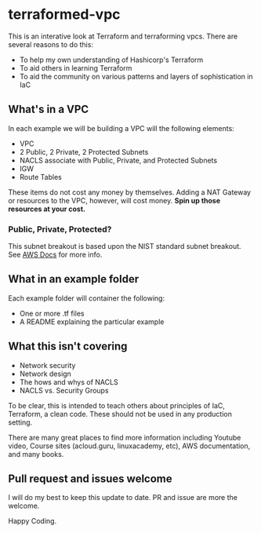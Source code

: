 # terraformed-vpc

This is an interative look at Terraform and terraforming vpcs.  There are several reasons to do this:

- To help my own understanding of Hashicorp's Terraform
- To aid others in learning Terraform
- To aid the community on various patterns and layers of sophistication in IaC

## What's in a VPC

In each example we will be building a VPC will the following elements:

- VPC
- 2 Public, 2 Private, 2 Protected Subnets
- NACLS associate with Public, Private, and Protected Subnets
- IGW
- Route Tables

These items do not cost any money by themselves.   Adding a NAT Gateway or resources to the VPC, however, will cost money.  **Spin up those resources at your cost.**

### Public, Private, Protected?

This subnet breakout is based upon the NIST standard subnet breakout.  See [AWS Docs](https://docs.aws.amazon.com/quickstart/latest/compliance-nist/overview.html) for more info.

## What in an example folder

Each example folder will container the following:

- One or more .tf files
- A README explaining the particular example

## What this isn't covering

- Network security
- Network design
- The hows and whys of NACLS
- NACLS vs. Security Groups

To be clear, this is intended to teach others about principles of IaC, Terraform, a clean code.  These should not be used in any production setting.

There are many great places to find more information including Youtube video, Course sites (acloud.guru, linuxacademy, etc), AWS documentation, and many books. 

## Pull request and issues welcome 

I will do my best to keep this update to date.  PR and issue are more the welcome.

Happy Coding.